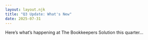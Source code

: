 ```yaml
---
layout: layout.njk
title: "Q3 Update: What's New"
date: 2025-07-31
---
```

Here’s what’s happening at The Bookkeepers Solution this quarter...
